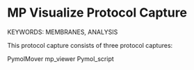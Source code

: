 MP Visualize Protocol Capture
=============================
KEYWORDS: MEMBRANES, ANALYSIS

This protocol capture consists of three protocol captures:

PymolMover
mp_viewer
Pymol_script


